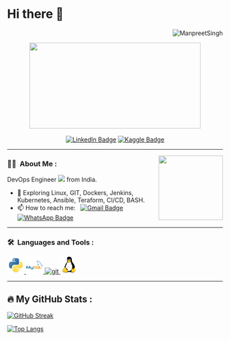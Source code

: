 # Hi there 👋
<p align="right"> <img src="https://komarev.com/ghpvc/?username=Manpreet-Singh-MS&label=Views&color=blue&style=for-the-badge" alt="ManpreetSingh" /> </p>

<div align="center">
<img src="https://media.giphy.com/media/dWesBcTLavkZuG35MI/giphy.gif" width="400" height="200"/>
</div>

<p align="center">
<a href="https://www.linkedin.com/in/manpreet-singh-maspr/"><img src="https://img.shields.io/badge/LinkedIn-blue?style=for-the-badge&logo=linkedin&logoColor=white" alt="LinkedIn Badge"></a>
<a href="https://www.kaggle.com/manpreetsinghms"><img src="https://img.shields.io/badge/Kaggle-white?style=for-the-badge&logo=Kaggle&logoColor=blue" alt="Kaggle Badge"></a>
</p>

---

<img align="right" height="150" width="150" alt="" src="https://media.giphy.com/media/M9gbBd9nbDrOTu1Mqx/giphy.gif" />

### :man_technologist: &nbsp;About Me :
DevOps Engineer <img src="https://media.giphy.com/media/WUlplcMpOCEmTGBtBW/giphy.gif" width="30"> from India.
- 🌱 Exploring Linux, GIT, Dockers, Jenkins, Kubernetes, Ansible, Teraform, CI/CD, BASH.
- 📫 How to reach me: &nbsp; 
<a href="mailto:manpreet.singh.ms.tech@gmail.com"><img src="https://img.shields.io/badge/Gmail-white?style=flat&logo=Gmail&logoColor=red" alt="Gmail Badge"></a>
[![WhatsApp Badge](https://img.shields.io/badge/WhatsApp-green?style=flat&logo=WhatsApp&logoColor=white)](https://wa.me/8800931978)

---

### 🛠 &nbsp;Languages and Tools :
<p align="left"> 

<a href="https://www.python.org" target="_blank" rel="noreferrer"> <img src="https://raw.githubusercontent.com/devicons/devicon/master/icons/python/python-original.svg" alt="python" width="40" height="40"/> </a>
<a href="https://www.mysql.com/" target="_blank" rel="noreferrer"> <img src="https://raw.githubusercontent.com/devicons/devicon/master/icons/mysql/mysql-original-wordmark.svg" alt="mysql" width="40" height="40"/> </a>
<a href="https://git-scm.com/" target="_blank" rel="noreferrer"> <img src="https://www.vectorlogo.zone/logos/git-scm/git-scm-icon.svg" alt="git" width="40" height="40"/> </a>
<a href="https://www.linux.org/" target="_blank" rel="noreferrer"> <img src="https://raw.githubusercontent.com/devicons/devicon/master/icons/linux/linux-original.svg" alt="linux" width="40" height="40"/> </a> 

</p>

---



## :fire: My GitHub Stats :


<p align="center">
  
[![GitHub Streak](https://streak-stats.demolab.com/?user=manpreet-singh-ms&theme=vision-friendly-dark)](https://git.io/streak-stats)


[![Top Langs](https://github-readme-stats.vercel.app/api/top-langs/?username=Manpreet-Singh-MS&layout=compact&theme=vision-friendly-dark)](https://github.com/ManpreetSinghMaspr/github-readme-stats)

</p>
